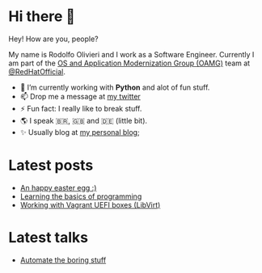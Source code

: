 # Hi there 👋

Hey! How are you, people?

My name is Rodolfo Olivieri and I work as a Software Engineer. Currently I am part of the [OS and Application Modernization Group (OAMG)](https://github.com/oamg) team at [@RedHatOfficial](https://redhat.com).
 
- 🔭 I’m currently working with **Python** and alot of fun stuff.
- 📫 Drop me a message at [my twitter](https://twitter.com/r0x0d)
- ⚡ Fun fact: I really like to break stuff. 
- 🌎 I speak 🇧🇷, 🇬🇧 and 🇩🇪 (little bit).
- ✨ Usually blog at [my personal blog](https://r0x0d.github.io);

# Latest posts
<!-- BLOG:START -->
- [An happy easter egg :&rpar;](https://r0x0d.github.io/blog/an-happy-easter-egg.html)
- [Learning the basics of programming](https://r0x0d.github.io/blog/learning-basics-of-programming.html)
- [Working with Vagrant UEFI boxes &lpar;LibVirt&rpar;](https://r0x0d.github.io/blog/vagrant-uefi-boxes.html)
<!-- BLOG:END -->
 
 # Latest talks
 <!-- TALKS:START -->
- [Automate the boring stuff](https://r0x0d.github.io/talks/slides/automate-the-boring-stuff/)
<!-- TALKS:END -->
